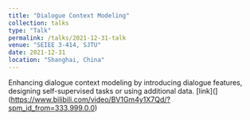 ```yaml
---
title: "Dialogue Context Modeling"
collection: talks
type: "Talk"
permalink: /talks/2021-12-31-talk
venue: "SEIEE 3-414, SJTU"
date: 2021-12-31
location: "Shanghai, China"
---
```


Enhancing dialogue context modeling by introducing dialogue features, designing self-supervised tasks or using additional data. [link](](https://www.bilibili.com/video/BV1Gm4y1X7Qd/?spm_id_from=333.999.0.0)
